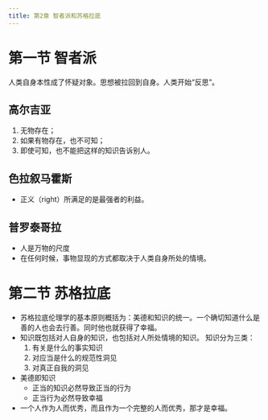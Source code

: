 ```yaml
---
title: 第2章 智者派和苏格拉底
---
```

# 第一节 智者派

人类自身本性成了怀疑对象。思想被拉回到自身。人类开始“反思”。

## 高尔吉亚

1. 无物存在；
2. 如果有物存在，也不可知；
3. 即使可知，也不能把这样的知识告诉别人。

## 色拉叙马霍斯

- 正义（right）所满足的是最强者的利益。

## 普罗泰哥拉

- 人是万物的尺度
- 在任何时候，事物显现的方式都取决于人类自身所处的情境。

# 第二节 苏格拉底

- 苏格拉底伦理学的基本原则概括为：美德和知识的统一。一个确切知道什么是善的人也会去行善。同时他也就获得了幸福。
- 知识既包括对人自身的知识，也包括对人所处情境的知识。
	知识分为三类：
	1. 有关是什么的事实知识
	2. 对应当是什么的规范性洞见
	3. 对真正自我的洞见
- 美德即知识
	- 正当的知识必然导致正当的行为
	- 正当行为必然导致幸福
- 一个人作为人而优秀，而且作为一个完整的人而优秀，那才是幸福。